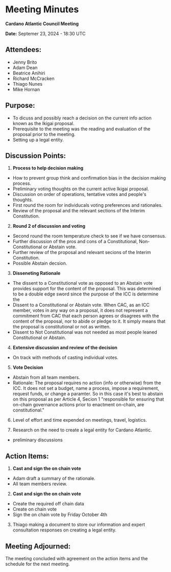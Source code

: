 # Meeting Minutes

**Cardano Atlantic Council Meeting**

**Date:** Septemer 23, 2024 - 18:30 UTC

## **Attendees:** 
- Jenny Brito
- Adam Dean
- Beatrice Anihiri
- Richard McCracken
- Thiago Nunes
- Mike Hornan

## **Purpose:** 
- To dicuss and possibly reach a decision on the current info action known as the Ikigai proposal.
- Prerequisite to the meeting was the reading and evaluation of the proposal prior to the meeting.
- Setting up a legal entity.

## **Discussion Points:**

1. **Process to help decision making**
- How to prevent group think and confirmation bias in the decision making process.
- Preliminary voting thoughts on the current active Ikigai proposal.
- Discussion on order of operations, tentative votes and people's thoughts.
- First round the room for individucals voting preferences and rationales.
- Review of the proposal and the relevant sections of the Interim Constitution.

2. **Round 2 of discussion and voting**
- Second round the room temperature check to see if we have consensus.
- Further discussion of the pros and cons of a Constitutional, Non-Constitutional or Abstain vote.
- Further review of the proposal and relevant secions of the Interim Constitution.
- Possible Abstain decsion.


3. **Disseneting Rationale**
- The dissent to a Constitutional vote as opposed to an Abstain vote provides support for the content of the proposal. This was determined to be a double edge sword since the purpose of the ICC is determine the 
- Dissent to a Constitutional or Abstain vote. When CAC, as an ICC member, votes in any way on a proposal, it does not represent a commitment from CAC that each person agrees or disagrees with the content of the proposal, nor to abide or pledge to it. It simply means that the proposal is constitutional or not as written.
- Dissent to Not Constitutional was not needed as most people leaned Constitutional or Abstain.


4. **Extensive discussion and review of the decision**
- On track with methods of casting individual votes.

5. **Vote Decision**
- Abstain from all team members.
- Rationale: The proposal requires no action (info or otherwise) from the ICC. It does not set a budget, name a process, impose a requirement, request funds, or change a paramter. So in this case it's best to abstain on this proposal as per Article 4, Secion 1 "responsible for ensuring that on-chain governance actions prior to enactment on-chain, are constitutional."

6. Level of effort and time expended on meetings, travel, logistics.

7. Research on the need to create a legal entity for Cardano Atlantic.
- preliminary discussions

## **Action Items:**

1. **Cast and sign the on chain vote**
- Adam draft a summary of the rationale.
- All team members review.

2. **Cast and sign the on chain vote**
- Create the required off chain data
- Create on chain vote
- Sign the on chain vote by Friday October 4th

3. Thiago making a document to store our information and expert consultation responses on creating a legal entity.

## **Meeting Adjourned:**
The meeting concluded with agreement on the action items and the schedule for the next meeting. 
